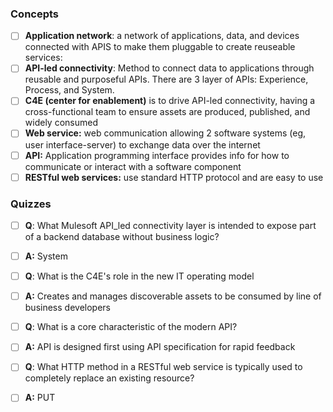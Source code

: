 ### Concepts
- [ ] **Application network**: a network of applications, data, and devices connected with APIS to make them pluggable to create reuseable services:
- [ ] **API-led connectivity**: Method to connect data to applications through reusable and purposeful APIs. There are 3 layer of APIs: Experience, Process, and System.
- [ ] **C4E (center for enablement)** is to drive API-led connectivity, having a cross-functional team to ensure assets are produced, published, and widely consumed
- [ ] **Web service:** web communication allowing 2 software systems (eg, user interface-server) to exchange data over the internet
- [ ] **API:** Application programming interface provides info for how to communicate or interact with a software component
- [ ] **RESTful web services:** use standard HTTP protocol and are easy to use

### Quizzes
- [ ] **Q**: What Mulesoft API_led connectivity layer is intended to expose part of a backend database without business logic?
- [ ] **A:** System
- [ ] **Q**: What is the C4E's role in the new IT operating model 
- [ ] **A:** Creates and manages discoverable assets to be consumed by line of business developers
- [ ] **Q**: What is a core characteristic of the modern API?
- [ ] **A:** API is designed first using API specification for rapid feedback
- [ ] **Q**: What HTTP method in a RESTful web service is typically used to completely replace an existing resource?
- [ ] **A:** PUT





